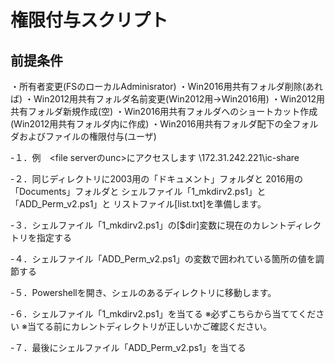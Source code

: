 # 権限付与スクリプト

## 前提条件
・所有者変更(FSのローカルAdminisrator)
・Win2016用共有フォルダ削除(あれば)
・Win2012用共有フォルダ名前変更(Win2012用→Win2016用)
・Win2012用共有フォルダ新規作成(空)
・Win2016用共有フォルダへのショートカット作成(Win2012用共有フォルダ内に作成)
・Win2016用共有フォルダ配下の全フォルダおよびファイルの権限付与(ユーザ)

-１．例　<file serverのunc>にアクセスします
\\172.31.242.221\ic-share

-２．同じディレクトリに2003用の「ドキュメント」フォルダと
2016用の「Documents」フォルダと
シェルファイル「1_mkdirv2.ps1」と「ADD_Perm_v2.ps1」と
リストファイル[list.txt]を準備します。

-３．シェルファイル「1_mkdirv2.ps1」の[$dir]変数に現在のカレントディレクトリを指定する

-４．シェルファイル「ADD_Perm_v2.ps1」の変数で囲われている箇所の値を調節する

-５．Powershellを開き、シェルのあるディレクトリに移動します。

-６．シェルファイル「1_mkdirv2.ps1」を当てる
※必ずこちらから当ててください
※当てる前にカレントディレクトリが正しいかご確認ください。

-７．最後にシェルファイル「ADD_Perm_v2.ps1」を当てる
